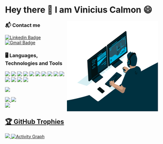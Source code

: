# Hey there 👋 I am Vinicius Calmon 😄

<img align="right" alt="cmulay | Read Book" src="https://github.com/MeIzSaiPranav/MeIzSaiPranav/blob/main/gifs/multi.gif" width="300" height="300" />

### 📬 Contact me

[![Linkedin Badge](https://img.shields.io/badge/-LinkedIn-blue?style=for-the-badge&logo=Linkedin&logoColor=white&link=https://https://www.linkedin.com/in/viniciusfcalmon/)](https://www.linkedin.com/in/viniciusfcalmon/)[![Gmail Badge](https://img.shields.io/badge/-Gmail-c14438?style=for-the-badge&logo=Gmail&logoColor=white&link=mailto:viniciuscalmon1@gmail.com)](mailto:viniciuscalmon1@gmail.com)

### 🖥 Languages, Technologies and Tools

![](https://img.shields.io/badge/-VISUAL%20STUDIO%20CODE-blue)
![](https://img.shields.io/badge/-INTELLIJ-pink)
![](https://img.shields.io/badge/-SPRING%20TOOL-brightgreen)
![](https://img.shields.io/badge/-JAVA-red)
![](https://img.shields.io/badge/-SQL-blue)
![](https://img.shields.io/badge/-NOSQL-green)
![](https://img.shields.io/badge/-HTML-orange)
![](https://img.shields.io/badge/-JAVASCRIPT-yellow)
![](https://img.shields.io/badge/-REACT%20NATIVE-red)
![](https://img.shields.io/badge/-CSS-blue)
![](https://img.shields.io/badge/-KAFKA-orange)
![](https://img.shields.io/badge/-DOCKER-yellow)
![](https://img.shields.io/badge/-FIREBASE-brightblue)
![](https://img.shields.io/badge/-MONGODB-brightred)

  
<p align="left">
<img src="https://readme-typing-svg.herokuapp.com?color=F77247&width=420&lines=A+Passionate+Developer+From+Brazil%E2%9C%8C%EF%B8%8F;Working+In+SulAméricaTeam%E2%9D%A4%EF%B8%8F">
</p>

<div align="left">
  <a href="https://github.com/ViniciusCalmon">
  <img height="180em" src="https://github-readme-stats.vercel.app/api?username=ViniciusCalmon&show_icons=true&theme=dracula&include_all_commits=true&count_private=true&cache_seconds=1800"/>
    <img height="180em" src="https://github-readme-stats.vercel.app/api/top-langs/?username=ViniciusCalmon&layout=compact&langs_count=7&theme=dracula&cache_seconds=1800"/>
    
</div>
    <div align="left">
    <img src="https://github-readme-streak-stats.herokuapp.com/?user=ViniciusCalmon&theme=dark">
    </div>
    <h2>🏆 GitHub Trophies</h2>
    <img src="https://github-profile-trophy.vercel.app/?username=ViniciusCalmon&theme=nord&column=7" >
    <a href="https://github.com/ViniciusCalmon"><img alt="Activity Graph" src="https://activity-graph.herokuapp.com/graph?username=ViniciusCalmon&bg_color=20222b&color=F8D866&line=F85D7F&point=FFFFFF&hide_border=true" /></a>

